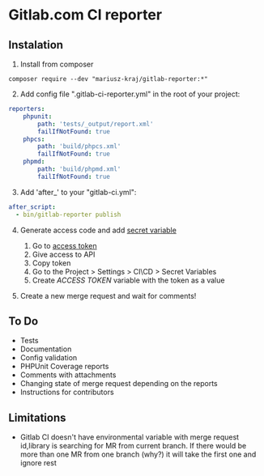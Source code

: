 # Gitlab.com CI reporter

## Instalation

1. Install from composer
```
composer require --dev "mariusz-kraj/gitlab-reporter:*"
```

2. Add config file ".gitlab-ci-reporter.yml" in the root of your project:

```yaml
reporters:
    phpunit:
        path: 'tests/_output/report.xml'
        failIfNotFound: true
    phpcs:
        path: 'build/phpcs.xml'
        failIfNotFound: true
    phpmd:
        path: 'build/phpmd.xml'
        failIfNotFound: true
```

3. Add 'after_' to your "gitlab-ci.yml":

```yaml
after_script:
  - bin/gitlab-reporter publish
```

4. Generate access code and add [secret variable](https://docs.gitlab.com/ee/ci/variables/#secret-variables)

    1. Go to [access token](https://gitlab.com/profile/personal_access_tokens)
    2. Give access to API
    3. Copy token
    4. Go to the Project > Settings > CI\CD > Secret Variables
    5. Create _ACCESS TOKEN_ variable with the token as a value
    
5. Create a new merge request and wait for comments!
    

## To Do

* Tests
* Documentation
* Config validation
* PHPUnit Coverage reports
* Comments with attachments
* Changing state of merge request depending on the reports
* Instructions for contributors

## Limitations

* Gitlab CI doesn't have environmental variable with merge request id,library is searching for MR from current branch. If there would be more than one MR from one branch (why?) it will take the first one and ignore rest
